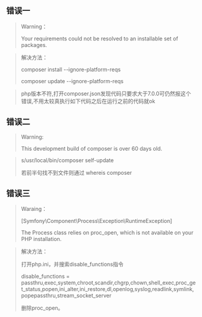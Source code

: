 ##	错误一

> Warning：
>
> Your requirements could not be resolved to an installable set of packages.

> 解决方法：
>
> composer install --ignore-platform-reqs 
>
> composer update --ignore-platform-reqs

> php版本不符,打开composer.json发现代码只要求大于7.0.0可仍然报这个错误,不用太较真执行如下代码之后在运行之前的代码就ok



## 错误二

> Warning: 
>
> This development build of composer is over 60 days old.

> s/usr/local/bin/composer  self-update
>
> 若前半句找不到文件则通过 whereis composer

## 错误三

 >Waraing：
 >
 >[Symfony\Component\Process\Exception\RuntimeException]                                   
 >
 >The Process class relies on proc_open, which is not available on your PHP installation.  

> 解决方法：
>
> 打开php.ini，并搜索disable_functions指令
>
> disable_functions = passthru,exec,system,chroot,scandir,chgrp,chown,shell_exec,proc_get_status,popen,ini_alter,ini_restore,dl,openlog,syslog,readlink,symlink,popepassthru,stream_socket_server
>
> 删除proc_open。